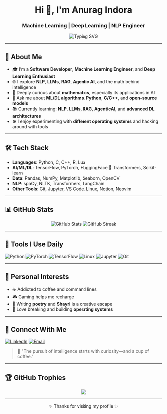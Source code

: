 <!-- Profile README -->

<h1 align="center">Hi 👋, I'm Anurag Indora</h1>
<h3 align="center">Machine Learning | Deep Learning | NLP Engineer</h3>

<p align="center">
  <img src="https://readme-typing-svg.demolab.com?font=Fira+Code&duration=2500&pause=1000&center=true&vCenter=true&multiline=true&width=600&height=100&lines=Turning+math+%2B+code+into+intelligence+%E2%9C%A8;Exploring+NLP%2C+LLMs%2C+RAG%2C+AgenticAI+%F0%9F%94%A1;Lifelong+learner%2C+coffee+lover+%26+poet+%E2%98%95" alt="Typing SVG" />
</p>

---

## 🧠 About Me

- 🎓 I’m a **Software Developer**, **Machine Learning Engineer**, and **Deep Learning Enthusiast**  
- 🌐 I explore **NLP**, **LLMs**, **RAG**, **Agentic AI**, and the math behind intelligence  
- 🧮 Deeply curious about **mathematics**, especially its applications in AI  
- 💬 Ask me about **ML/DL algorithms**, **Python**, **C/C++**, and **open-source models**
- 📚 Currently learning: **NLP**, **LLMs**, **RAG**, **AgenticAI**, and **advanced DL architectures**
- ⚙️ I enjoy experimenting with **different operating systems** and hacking around with tools

---

## 🛠️ Tech Stack

- **Languages**: Python, C, C++, R, Lua  
- **AI/ML/DL**: TensorFlow, PyTorch, HuggingFace 🤗 Transformers, Scikit-learn  
- **Data**: Pandas, NumPy, Matplotlib, Seaborn, OpenCV  
- **NLP**: spaCy, NLTK, Transformers, LangChain  
- **Other Tools**: Git, Jupyter, VS Code, Linux, Notion, Neovim 

---

## 📊 GitHub Stats

<p align="center">
  <img src="https://github-readme-stats.vercel.app/api?username=yourusername&show_icons=true&theme=radical" alt="GitHub Stats" />
  <img src="https://github-readme-streak-stats.herokuapp.com/?user=yourusername&theme=radical" alt="GitHub Streak" />
</p>

---

## 🧰 Tools I Use Daily

![Python](https://img.shields.io/badge/-Python-3776AB?style=flat-square&logo=python&logoColor=white)
![PyTorch](https://img.shields.io/badge/-PyTorch-EE4C2C?style=flat-square&logo=pytorch&logoColor=white)
![TensorFlow](https://img.shields.io/badge/-TensorFlow-FF6F00?style=flat-square&logo=tensorflow&logoColor=white)
![Linux](https://img.shields.io/badge/-Linux-FCC624?style=flat-square&logo=linux&logoColor=black)
![Jupyter](https://img.shields.io/badge/-Jupyter-F37626?style=flat-square&logo=jupyter&logoColor=white)
![Git](https://img.shields.io/badge/-Git-F05032?style=flat-square&logo=git&logoColor=white)

---

## 🧭 Personal Interests

- ☕ Addicted to coffee and command lines  
- 🎮 Gaming helps me recharge  
- 📝 Writing **poetry** and **Shayri** is a creative escape  
- 🧪 Love breaking and building **operating systems**

---

## 🔗 Connect With Me

[![LinkedIn](https://img.shields.io/badge/-LinkedIn-0077B5?style=flat-square&logo=linkedin&logoColor=white)](https://www.linkedin.com/in/anurag-indora/)
[![Email](https://img.shields.io/badge/-Email-D14836?style=flat-square&logo=gmail&logoColor=white)](mailto:anuragindora474@gmail.com)

> 🧠 "The pursuit of intelligence starts with curiosity—and a cup of coffee."

---

## 🏆 GitHub Trophies

<p align="center">
  <img src="https://github-profile-trophy.vercel.app/?username=yourusername&theme=radical&no-frame=true&margin-w=4" />
</p>

---

<p align="center">✨ Thanks for visiting my profile ✨</p>
